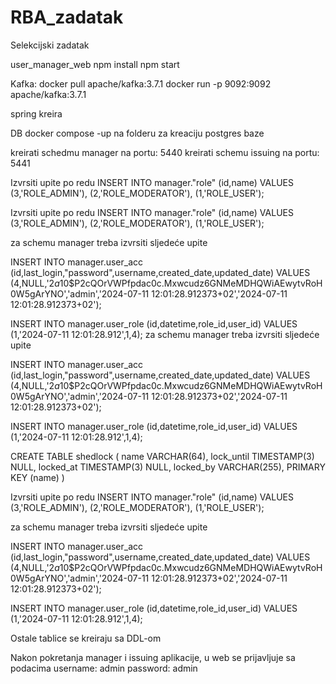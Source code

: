 # RBA_zadatak
Selekcijski zadatak

user_manager_web
npm install 
npm start

Kafka:
	docker pull apache/kafka:3.7.1
 	docker run -p 9092:9092 apache/kafka:3.7.1

spring kreira


DB
docker compose -up na folderu za kreaciju postgres baze

kreirati schedmu manager na portu: 5440
kreirati schemu issuing na portu: 5441

Izvrsiti upite po redu
INSERT INTO manager."role" (id,name) VALUES
	 (3,'ROLE_ADMIN'),
	 (2,'ROLE_MODERATOR'),
	 (1,'ROLE_USER');

Izvrsiti upite po redu
INSERT INTO manager."role" (id,name) VALUES
	 (3,'ROLE_ADMIN'),
	 (2,'ROLE_MODERATOR'),
	 (1,'ROLE_USER');


za schemu manager treba izvrsiti sljedeće upite


 INSERT INTO manager.user_acc (id,last_login,"password",username,created_date,updated_date) VALUES
 (4,NULL,'$2a$10$P2cQOrVWPfpdac0c.Mxwcudz6GNMeMDHQWiAEwytvRoH0W5gArYNO','admin','2024-07-11 12:01:28.912373+02','2024-07-11 12:01:28.912373+02');
	 
 INSERT INTO manager.user_role (id,datetime,role_id,user_id) VALUES
 (1,'2024-07-11 12:01:28.912',1,4);
za schemu manager treba izvrsiti sljedeće upite


 INSERT INTO manager.user_acc (id,last_login,"password",username,created_date,updated_date) VALUES
 (4,NULL,'$2a$10$P2cQOrVWPfpdac0c.Mxwcudz6GNMeMDHQWiAEwytvRoH0W5gArYNO','admin','2024-07-11 12:01:28.912373+02','2024-07-11 12:01:28.912373+02');
	 
 INSERT INTO manager.user_role (id,datetime,role_id,user_id) VALUES
 (1,'2024-07-11 12:01:28.912',1,4);


CREATE TABLE shedlock (
  name VARCHAR(64),
  lock_until TIMESTAMP(3) NULL,
  locked_at TIMESTAMP(3) NULL,
  locked_by VARCHAR(255),
  PRIMARY KEY (name)
)

Izvrsiti upite po redu
INSERT INTO manager."role" (id,name) VALUES
	 (3,'ROLE_ADMIN'),
	 (2,'ROLE_MODERATOR'),
	 (1,'ROLE_USER');


za schemu manager treba izvrsiti sljedeće upite


 INSERT INTO manager.user_acc (id,last_login,"password",username,created_date,updated_date) VALUES
 (4,NULL,'$2a$10$P2cQOrVWPfpdac0c.Mxwcudz6GNMeMDHQWiAEwytvRoH0W5gArYNO','admin','2024-07-11 12:01:28.912373+02','2024-07-11 12:01:28.912373+02');
	 
 INSERT INTO manager.user_role (id,datetime,role_id,user_id) VALUES
 (1,'2024-07-11 12:01:28.912',1,4);

Ostale tablice se kreiraju sa DDL-om


Nakon pokretanja manager i issuing aplikacije, u web se prijavljuje sa podacima 
username: admin
password: admin

